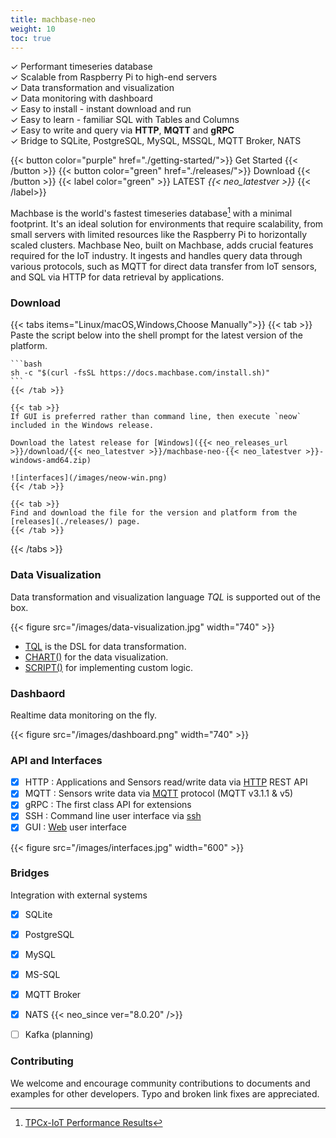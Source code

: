 ```yaml
---
title: machbase-neo
weight: 10
toc: true
---
```


✓ Performant timeseries database<br/>
✓ Scalable from Raspberry Pi to high-end servers<br/>
✓ Data transformation and visualization<br/>
✓ Data monitoring with dashboard<br/>
✓ Easy to install - instant download and run<br/>
✓ Easy to learn - familiar SQL with Tables and Columns<br/>
✓ Easy to write and query via **HTTP**, **MQTT** and **gRPC**<br/>
✓ Bridge to SQLite, PostgreSQL, MySQL, MSSQL, MQTT Broker, NATS<br/>

{{< button color="purple" href="./getting-started/">}} Get Started {{< /button >}}
{{< button color="green" href="./releases/">}} Download  {{< /button >}}
{{< label color="green" >}} LATEST <i>{{< neo_latestver >}}</i> {{< /label>}}

Machbase is the world's fastest timeseries database[^1] with a minimal footprint. It's an ideal solution for environments that require scalability, from small servers with limited resources like the Raspberry Pi to horizontally scaled clusters. Machbase Neo, built on Machbase, adds crucial features required for the IoT industry. It ingests and handles query data through various protocols, such as MQTT for direct data transfer from IoT sensors, and SQL via HTTP for data retrieval by applications.

### Download 

{{< tabs items="Linux/macOS,Windows,Choose Manually">}}
    {{< tab >}}
    Paste the script below into the shell prompt for the latest version of the platform.

    ```bash
    sh -c "$(curl -fsSL https://docs.machbase.com/install.sh)"
    ```
    {{< /tab >}}

    {{< tab >}}
    If GUI is preferred rather than command line, then execute `neow` included in the Windows release.

    Download the latest release for [Windows]({{< neo_releases_url >}}/download/{{< neo_latestver >}}/machbase-neo-{{< neo_latestver >}}-windows-amd64.zip)

    ![interfaces](/images/neow-win.png)
    {{< /tab >}}

    {{< tab >}}
    Find and download the file for the version and platform from the [releases](./releases/) page.
    {{< /tab >}}
{{< /tabs >}}


### Data Visualization

Data transformation and visualization language *TQL* is supported out of the box.

{{< figure src="/images/data-visualization.jpg" width="740" >}}

- [TQL](/neo/tql) is the DSL for data transformation.
- [CHART()](/neo/tql/chart/) for the data visualization.
- [SCRIPT()](/neo/tql/script/) for implementing custom logic.

### Dashbaord

Realtime data monitoring on the fly.

{{< figure src="/images/dashboard.png" width="740" >}}

### API and Interfaces

- [x] HTTP : Applications and Sensors read/write data via [HTTP](/neo/api-http) REST API
- [x] MQTT : Sensors write data via [MQTT](/neo/api-mqtt) protocol (MQTT v3.1.1 & v5)
- [x] gRPC : The first class API for extensions
- [x] SSH : Command line user interface via [ssh](/neo/operations/ssh-access)
- [x] GUI : [Web](/neo/getting-started/webui/) user interface

{{< figure src="/images/interfaces.jpg" width="600" >}}

### Bridges

Integration with external systems

- [x] SQLite
- [x] PostgreSQL
- [x] MySQL
- [x] MS-SQL
- [x] MQTT Broker
- [x] NATS {{< neo_since ver="8.0.20" />}}
- [ ] Kafka (planning)


### Contributing

We welcome and encourage community contributions to documents and examples for other developers. Typo and broken link fixes are appreciated.


[^1]: [TPCx-IoT Performance Results](https://www.tpc.org/tpcx-iot/results/tpcxiot_perf_results5.asp?version=2)


